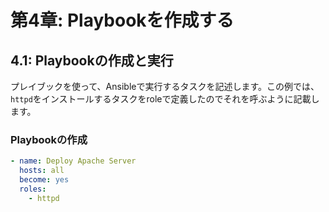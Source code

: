 # 第4章: Playbookを作成する

## 4.1: Playbookの作成と実行

プレイブックを使って、Ansibleで実行するタスクを記述します。この例では、`httpd`をインストールするタスクをroleで定義したのでそれを呼ぶように記載します。

### Playbookの作成

```yaml
- name: Deploy Apache Server
  hosts: all
  become: yes
  roles:
    - httpd
